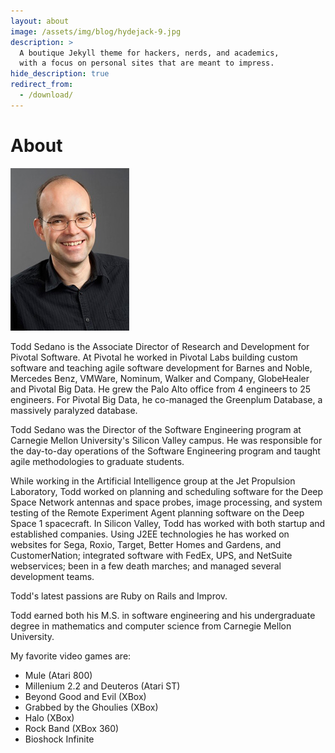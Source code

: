 ```yaml
---
layout: about
image: /assets/img/blog/hydejack-9.jpg
description: >
  A boutique Jekyll theme for hackers, nerds, and academics,
  with a focus on personal sites that are meant to impress.
hide_description: true
redirect_from:
  - /download/
---
```


# About

<img src="/images/todd_sedano_profile.jpg" />

Todd Sedano is the Associate Director of Research and Development for Pivotal Software. At Pivotal he worked in Pivotal Labs building custom software and teaching agile software development for Barnes and Noble, Mercedes Benz, VMWare, Nominum, Walker and Company, GlobeHealer and Pivotal Big Data. He grew the Palo Alto office from 4 engineers to 25 engineers. For Pivotal Big Data, he co-managed the Greenplum Database, a massively paralyzed database.

Todd Sedano was the Director of the Software Engineering program at Carnegie Mellon University's Silicon Valley campus. He was responsible for the day-to-day operations of the Software Engineering program and taught agile methodologies to graduate students.

While working in the Artificial Intelligence group at the Jet Propulsion Laboratory, Todd worked on planning and scheduling software for the Deep Space Network antennas and space probes, image processing, and system testing of the Remote Experiment Agent planning software on the Deep Space 1 spacecraft. In Silicon Valley, Todd has worked with both startup and established companies. Using J2EE technologies he has worked on websites for Sega, Roxio, Target, Better Homes and Gardens, and CustomerNation; integrated software with FedEx, UPS, and NetSuite webservices; been in a few death marches; and managed several development teams.

Todd's latest passions are Ruby on Rails and Improv.

Todd earned both his M.S. in software engineering and his undergraduate degree in mathematics and computer science from Carnegie Mellon University.

My favorite video games are:
* Mule (Atari 800)
* Millenium 2.2 and Deuteros (Atari ST)
* Beyond Good and Evil (XBox)
* Grabbed by the Ghoulies (XBox)
* Halo (XBox)
* Rock Band (XBox 360)
* Bioshock Infinite

<!--author-->
